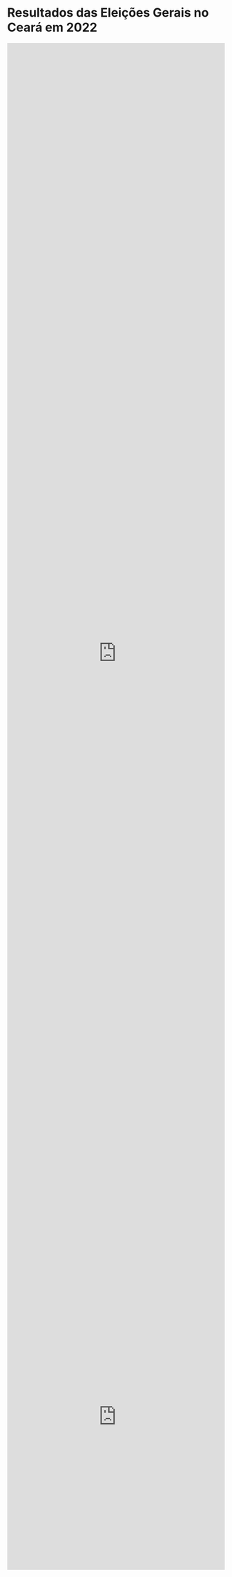 # Resultados das Eleições Gerais no Ceará em 2022
<iframe width="100%" height="2818" frameborder="0"
  src="https://observablehq.com/embed/80e6ecb0a6dfcd40?cells=viewof+enun0%2Cviewof+turno%2Cviewof+enun1%2Cviewof+enun11%2Cviewof+winnerChoropleth%2Cviewof+enun12%2Cviewof+runnersUpChoropleth%2Cviewof+enun13%2Cviewof+municipioSelecionado%2Cviewof+municipiosBarras%2Cviewof+enun2%2Cviewof+municipiosScatter"></iframe>

<iframe width="100%" height="708.03125" frameborder="0"
  src="https://observablehq.com/embed/a90ed0702ddc2d3b?cells=viewof+ano%2Cassembleia"></iframe>

